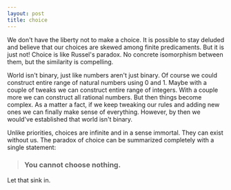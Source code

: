 ```yaml
---
layout: post
title: choice
---
```


We don't have the liberty not to make a choice. It is possible to stay deluded and believe that our choices are skewed among finite predicaments. But it is just not!
Choice is like Russel's paradox. No concrete isomorphism between them, but the similarity is compelling.

World isn't binary, just like numbers aren't just binary. Of course we could construct entire range of natural numbers using 0 and 1. Maybe with a couple of tweaks we can construct entire range of integers. With a couple more we can construct all rational numbers. But then things become complex. As a matter a fact, if we keep tweaking our rules and adding new ones we can finally make sense of everything. However, by then we would've established that world isn't binary.

Unlike priorities, choices are infinite and in a sense immortal. They can exist without us. The paradox of choice can be summarized completely with a single statement:

  > ### You cannot choose nothing.


Let that sink in.  
